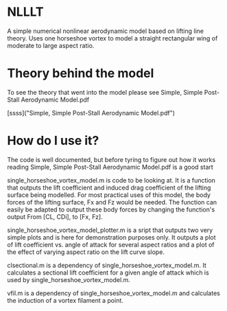 # NLLLT
A simple numerical nonlinear aerodynamic model based on lifting line theory. Uses one horseshoe vortex to model a straight rectangular wing of moderate to large aspect ratio.


# Theory behind the model
To see the theory that went into the model please see Simple, Simple Post-Stall Aerodynamic Model.pdf

[ssss]("Simple, Simple Post-Stall Aerodynamic Model.pdf")

# How do I use it?

The code is well documented, but before tyring to figure out how it works reading Simple, Simple Post-Stall Aerodynamic Model.pdf is a good start

single_horseshoe_vortex_model.m is code to be looking at. It is a function that outputs the lift coefficient and induced drag coefficient of the lifting surface being modelled. For most practical uses of this model, the body forces of the lifting surface, Fx and Fz would be needed. The function can easily be adapted to output these body forces by changing the function's output From [CL, CDi], to [Fx, Fz]. 

single_horseshoe_vortex_model_plotter.m is a sript that outputs two very simple plots and is here for demonstration purposes only. It outputs a plot of lift coefficient vs. angle of attack for several aspect ratios and a plot of the effect of varying aspect ratio on the lift curve slope.

clsectional.m is a dependency of single_horseshoe_vortex_model.m. It calculates a sectional lift coefficient for a given angle of attack which is used by single_horseshoe_vortex_model.m.

vfil.m is a dependency of single_horseshoe_vortex_model.m and calculates the induction of a vortex filament a point. 
